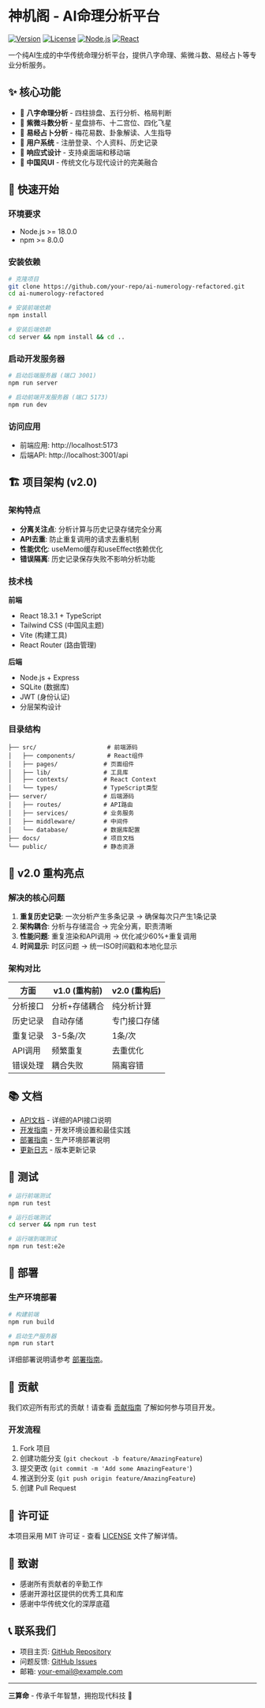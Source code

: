 # 神机阁 - AI命理分析平台

[![Version](https://img.shields.io/badge/version-2.0.0-blue.svg)](https://github.com/your-repo/ai-numerology-refactored)
[![License](https://img.shields.io/badge/license-MIT-green.svg)](LICENSE)
[![Node.js](https://img.shields.io/badge/node-%3E%3D18.0.0-brightgreen.svg)](https://nodejs.org/)
[![React](https://img.shields.io/badge/react-18.3.1-blue.svg)](https://reactjs.org/)

一个纯AI生成的中华传统命理分析平台，提供八字命理、紫微斗数、易经占卜等专业分析服务。

## ✨ 核心功能

- 🎯 **八字命理分析** - 四柱排盘、五行分析、格局判断
- 🌟 **紫微斗数分析** - 星盘排布、十二宫位、四化飞星
- 🔮 **易经占卜分析** - 梅花易数、卦象解读、人生指导
- 👤 **用户系统** - 注册登录、个人资料、历史记录
- 📱 **响应式设计** - 支持桌面端和移动端
- 🎨 **中国风UI** - 传统文化与现代设计的完美融合

## 🚀 快速开始

### 环境要求

- Node.js >= 18.0.0
- npm >= 8.0.0

### 安装依赖

```bash
# 克隆项目
git clone https://github.com/your-repo/ai-numerology-refactored.git
cd ai-numerology-refactored

# 安装前端依赖
npm install

# 安装后端依赖
cd server && npm install && cd ..
```

### 启动开发服务器

```bash
# 启动后端服务器 (端口 3001)
npm run server

# 启动前端开发服务器 (端口 5173)
npm run dev
```

### 访问应用

- 前端应用: http://localhost:5173
- 后端API: http://localhost:3001/api

## 🏗️ 项目架构 (v2.0)

### 架构特点

- **分离关注点**: 分析计算与历史记录存储完全分离
- **API去重**: 防止重复调用的请求去重机制
- **性能优化**: useMemo缓存和useEffect依赖优化
- **错误隔离**: 历史记录保存失败不影响分析功能

### 技术栈

**前端**
- React 18.3.1 + TypeScript
- Tailwind CSS (中国风主题)
- Vite (构建工具)
- React Router (路由管理)

**后端**
- Node.js + Express
- SQLite (数据库)
- JWT (身份认证)
- 分层架构设计

### 目录结构

```
├── src/                    # 前端源码
│   ├── components/         # React组件
│   ├── pages/             # 页面组件
│   ├── lib/               # 工具库
│   ├── contexts/          # React Context
│   └── types/             # TypeScript类型
├── server/                # 后端源码
│   ├── routes/            # API路由
│   ├── services/          # 业务服务
│   ├── middleware/        # 中间件
│   └── database/          # 数据库配置
├── docs/                  # 项目文档
└── public/                # 静态资源
```

## 🔄 v2.0 重构亮点

### 解决的核心问题

1. **重复历史记录**: 一次分析产生多条记录 → 确保每次只产生1条记录
2. **架构耦合**: 分析与存储混合 → 完全分离，职责清晰
3. **性能问题**: 重复渲染和API调用 → 优化减少60%+重复调用
4. **时间显示**: 时区问题 → 统一ISO时间戳和本地化显示

### 架构对比

| 方面 | v1.0 (重构前) | v2.0 (重构后) |
|------|---------------|---------------|
| 分析接口 | 分析+存储耦合 | 纯分析计算 |
| 历史记录 | 自动存储 | 专门接口存储 |
| 重复记录 | 3-5条/次 | 1条/次 |
| API调用 | 频繁重复 | 去重优化 |
| 错误处理 | 耦合失败 | 隔离容错 |

## 📚 文档

- [API文档](docs/API.md) - 详细的API接口说明
- [开发指南](docs/DEVELOPMENT.md) - 开发环境设置和最佳实践
- [部署指南](docs/DEPLOYMENT.md) - 生产环境部署说明
- [更新日志](CHANGELOG.md) - 版本更新记录

## 🧪 测试

```bash
# 运行前端测试
npm run test

# 运行后端测试
cd server && npm run test

# 运行端到端测试
npm run test:e2e
```

## 🚀 部署

### 生产环境部署

```bash
# 构建前端
npm run build

# 启动生产服务器
npm run start
```

详细部署说明请参考 [部署指南](docs/DEPLOYMENT.md)。

## 🤝 贡献

我们欢迎所有形式的贡献！请查看 [贡献指南](CONTRIBUTING.md) 了解如何参与项目开发。

### 开发流程

1. Fork 项目
2. 创建功能分支 (`git checkout -b feature/AmazingFeature`)
3. 提交更改 (`git commit -m 'Add some AmazingFeature'`)
4. 推送到分支 (`git push origin feature/AmazingFeature`)
5. 创建 Pull Request

## 📄 许可证

本项目采用 MIT 许可证 - 查看 [LICENSE](LICENSE) 文件了解详情。

## 🙏 致谢

- 感谢所有贡献者的辛勤工作
- 感谢开源社区提供的优秀工具和库
- 感谢中华传统文化的深厚底蕴

## 📞 联系我们

- 项目主页: [GitHub Repository](https://github.com/your-repo/ai-numerology-refactored)
- 问题反馈: [GitHub Issues](https://github.com/your-repo/ai-numerology-refactored/issues)
- 邮箱: your-email@example.com

---

**三算命** - 传承千年智慧，拥抱现代科技 🌟

